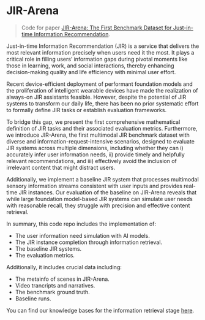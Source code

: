 # JIR-Arena

> Code for paper [JIR-Arena: The First Benchmark Dataset for Just-in-time Information Recommendation]().

Just-in-time Information Recommendation (JIR) is a service that delivers the most relevant information precisely when users need it the most. It plays a critical role in filling users’ information gaps during pivotal moments like those in learning, work, and social interactions, thereby enhancing decision-making quality and life efficiency with minimal user effort. 

Recent device-efficient deployment of performant foundation models and the proliferation of intelligent wearable devices have made the realization of always-on JIR assistants feasible. However, despite the potential of JIR systems to transform our daily life, there has been no prior systematic effort to formally define JIR tasks or establish evaluation frameworks. 

To bridge this gap, we present the first comprehensive mathematical definition of JIR tasks and their associated evaluation metrics. Furthermore, we introduce JIR-Arena, the first multimodal JIR benchmark dataset with diverse and information-request-intensive scenarios, designed to evaluate JIR systems across multiple dimensions, including whether they can i) accurately infer user information needs, ii) provide timely and helpfully relevant recommendations, and iii) effectively avoid the inclusion of irrelevant content that might distract users. 

Additionally, we implement a baseline JIR system that processes multimodal sensory information streams consistent with user inputs and provides real-time JIR instances. Our evaluation of the baseline on JIR-Arena reveals that while large foundation model-based JIR systems can simulate user needs with reasonable recall, they struggle with precision and effective content retrieval.

In summary, this code repo includes the implementation of:

* The user information need simulation with AI models.
* The JIR instance completion through information retrieval.
* The baseline JIR systems.
* The evaluation metrics.

Additionally, it includes crucial data including:
* The metainfo of scenes in JIR-Arena.
* Video trancripts and narratives.
* The benchmark ground truth.
* Baseline runs.

You can find our knowledge bases for the information retrieval stage [here]().